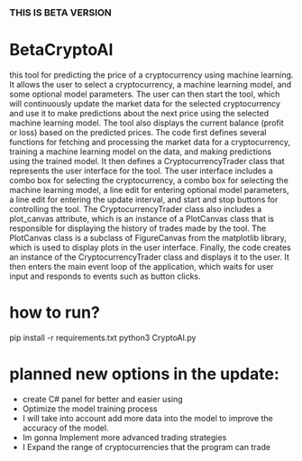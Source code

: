 ### THIS IS BETA VERSION


# BetaCryptoAI
this tool for predicting the price of a cryptocurrency using machine learning. It allows the user to select a cryptocurrency, a machine learning model, and 
some optional model parameters. The user can then start the tool, which will continuously update the market data for the selected cryptocurrency and use it to make 
predictions about the next price using the selected machine learning model. The tool also displays the current balance (profit or loss) based on the predicted prices.
The code first defines several functions for fetching and processing the market data for a cryptocurrency, training a machine learning model on the data, 
and making predictions using the trained model. It then defines a CryptocurrencyTrader class that represents the user interface for the tool. The user interface includes a 
combo box for selecting the cryptocurrency, a combo box for selecting the machine learning model, a line edit for entering optional model parameters, a line edit for entering 
the update interval, and start and stop buttons for controlling the tool.
The CryptocurrencyTrader class also includes a plot_canvas attribute, which is an instance of a PlotCanvas class that is responsible for displaying the history of trades made 
by the tool. The PlotCanvas class is a subclass of FigureCanvas from the matplotlib library, which is used to display plots in the user interface.
Finally, the code creates an instance of the CryptocurrencyTrader class and displays it to the user. It then enters the main event loop of the application, which waits for 
user input and responds to events such as button clicks.

# how to run?
pip install -r requirements.txt
python3 CryptoAI.py


# planned new options in the update:
- create C# panel for better and easier using
- Optimize the model training process
- I will take into account add more data into the model to improve the accuracy of the model.
- Im gonna Implement more advanced trading strategies
- I Expand the range of cryptocurrencies that the program can trade 
